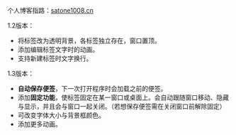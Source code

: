 个人博客指路：[satone1008.cn](satone1008.cn)

1.2版本：

- 将标签改为透明背景，各标签独立存在，窗口置顶。
- 添加编辑标签文字时的动画。
- 支持新建标签时文字换行。

1.3版本：

- **自动保存便签**，下一次打开程序时会加载之前的便签。
- 添加**固定功能**，使标签固定在某一窗口或桌面上。会自动跟随窗口移动、隐藏与显示，并且会与窗口一起关闭。（若想保存便签需在关闭窗口前解除固定）
- 可改变字体大小与背景框颜色。
- 添加更多动画。
